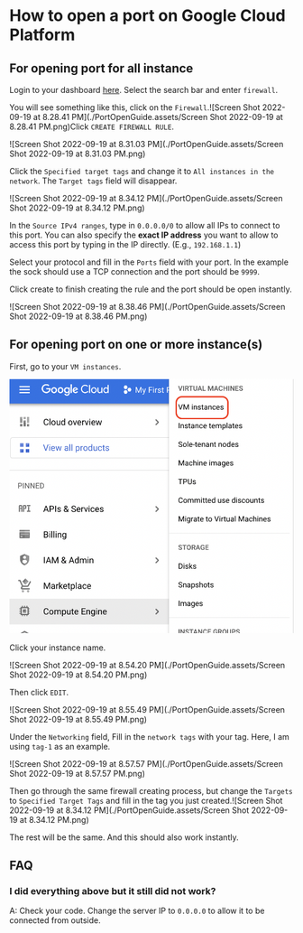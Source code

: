 # How to open a port on Google Cloud Platform

## For opening port for all instance

Login to your dashboard [here](https://console.cloud.google.com/). Select the search bar and enter `firewall`.

You will see something like this, click on the `Firewall`.![Screen Shot 2022-09-19 at 8.28.41 PM](./PortOpenGuide.assets/Screen Shot 2022-09-19 at 8.28.41 PM.png)Click `CREATE FIREWALL RULE`.

![Screen Shot 2022-09-19 at 8.31.03 PM](./PortOpenGuide.assets/Screen Shot 2022-09-19 at 8.31.03 PM.png)

Click the `Specified target tags` and change it to `All instances in the network`. The `Target tags` field will disappear. 

![Screen Shot 2022-09-19 at 8.34.12 PM](./PortOpenGuide.assets/Screen Shot 2022-09-19 at 8.34.12 PM.png)

In the `Source IPv4 ranges`, type in `0.0.0.0/0` to allow all IPs to connect to this port. You can also specify the **exact IP address** you want to allow to access this port by typing in the IP directly. (E.g., `192.168.1.1`)

Select your protocol and fill in the `Ports` field with your port. In the example the sock should use a TCP connection and the port should be `9999`.

Click create to finish creating the rule and the port should be open instantly.

![Screen Shot 2022-09-19 at 8.38.46 PM](./PortOpenGuide.assets/Screen Shot 2022-09-19 at 8.38.46 PM.png)

## For opening port on one or more instance(s)

First, go to your `VM instances`.

![image-20220919205239111](./PortOpenGuide.assets/image-20220919205239111.png)

Click your instance name.

![Screen Shot 2022-09-19 at 8.54.20 PM](./PortOpenGuide.assets/Screen Shot 2022-09-19 at 8.54.20 PM.png)

Then click `EDIT`.

![Screen Shot 2022-09-19 at 8.55.49 PM](./PortOpenGuide.assets/Screen Shot 2022-09-19 at 8.55.49 PM.png)

Under the `Networking` field, Fill in the `network tags` with your tag. Here, I am using `tag-1` as an example.

![Screen Shot 2022-09-19 at 8.57.57 PM](./PortOpenGuide.assets/Screen Shot 2022-09-19 at 8.57.57 PM.png)

Then go through the same firewall creating process, but change the `Targets` to `Specified Target Tags` and fill in the tag you just created.![Screen Shot 2022-09-19 at 8.34.12 PM](./PortOpenGuide.assets/Screen Shot 2022-09-19 at 8.34.12 PM.png)

The rest will be the same. And this should also work instantly.

## FAQ

### I did everything above but it still did not work?

A: Check your code. Change the server IP to `0.0.0.0` to allow it to be connected from outside.

